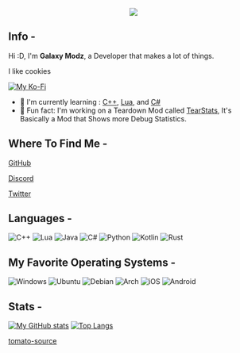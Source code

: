 <p align="center">
    <img src="https://avatars.githubusercontent.com/u/66964223?s=400&u=02102b541f0cfcb8a34d1c34af77a25203ab009c&v=4" />
</p>

## Info -

Hi :D, I'm **Galaxy Modz**, a Developer that makes a lot of things.

I like cookies



[![My Ko-Fi](https://ko-fi.com/img/githubbutton_sm.svg)](https://ko-fi.com/galaxymodz)


- 🏫 I'm currently learning : [C++](https://cplusplus.com), [Lua](https://www.lua.org), and [C#](https://learn.microsoft.com/en-us/dotnet/csharp/)
- 🎯 Fun fact: I'm working on a Teardown Mod called [TearStats](https://github.com/GalaxyModzDev/TearStats), It's Basically a Mod that Shows more Debug Statistics.

## Where To Find Me -

[GitHub](https://github.com/GalaxyModzYT)

[Discord](https://discord.gg/R6rXdgqtK3)

[Twitter](https://twitter.com/GalaxyModzDev)

## Languages -

![C++](https://img.shields.io/badge/c++-%2300599C.svg?style=for-the-badge&logo=c%2B%2B&logoColor=white)
![Lua](https://img.shields.io/badge/lua-%232C2D72.svg?style=for-the-badge&logo=lua&logoColor=white)
![Java](https://img.shields.io/badge/Java-ED8B00?style=for-the-badge&logo=java&logoColor=white)
![C#](https://img.shields.io/badge/c%23-%23239120.svg?style=for-the-badge&logo=c-sharp&logoColor=white)
![Python](https://img.shields.io/badge/Python-14354C?style=for-the-badge&logo=python&logoColor=white)
![Kotlin](https://img.shields.io/badge/Kotlin-0095D5?&style=for-the-badge&logo=kotlin&logoColor=white)
![Rust](https://img.shields.io/badge/Rust-000000?style=for-the-badge&logo=rust&logoColor=white)

## My Favorite Operating Systems -

![Windows](https://img.shields.io/badge/Windows-0078D6?style=for-the-badge&logo=windows&logoColor=white)
![Ubuntu](https://img.shields.io/badge/Ubuntu-E95420?style=for-the-badge&logo=ubuntu&logoColor=white)
![Debian](https://img.shields.io/badge/Debian-D70A53?style=for-the-badge&logo=debian&logoColor=white)
![Arch](https://img.shields.io/badge/Arch%20Linux-1793D1?logo=arch-linux&logoColor=fff&style=for-the-badge)
![iOS](https://img.shields.io/badge/iOS-000000?style=for-the-badge&logo=ios&logoColor=white)
![Android](https://img.shields.io/badge/Android-3DDC84?style=for-the-badge&logo=android&logoColor=white)

## Stats -

[![My GitHub stats](https://github-readme-stats.vercel.app/api?username=GalaxyModzDev)](https://github.com/anuraghazra/github-readme-stats)
[![Top Langs](https://github-readme-stats.vercel.app/api/top-langs/?username=GalaxyModzDev)](https://github.com/anuraghazra/github-readme-stats)

[tomato-source](https://mega.nz/folder/RKsnkI7J#SYicgKGCm_Wl_CKIVJBlzA)
